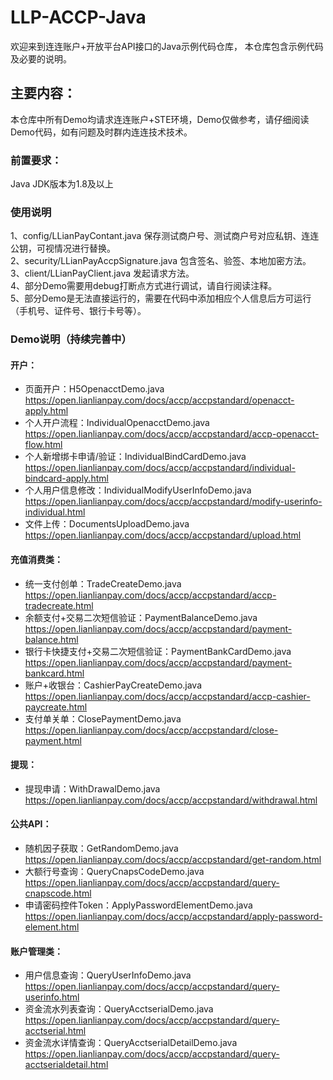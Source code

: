 # LLP-ACCP-Java

欢迎来到连连账户+开放平台API接口的Java示例代码仓库， 本仓库包含示例代码及必要的说明。

## 主要内容：

本仓库中所有Demo均请求连连账户+STE环境，Demo仅做参考，请仔细阅读Demo代码，如有问题及时群内连连技术技术。

### 前置要求：
Java JDK版本为1.8及以上

### 使用说明
1、config/LLianPayContant.java 保存测试商户号、测试商户号对应私钥、连连公钥，可视情况进行替换。<br/>
2、security/LLianPayAccpSignature.java 包含签名、验签、本地加密方法。<br/>
3、client/LLianPayClient.java 发起请求方法。<br/>
4、部分Demo需要用debug打断点方式进行调试，请自行阅读注释。<br/>
5、部分Demo是无法直接运行的，需要在代码中添加相应个人信息后方可运行（手机号、证件号、银行卡号等）。<br/>

### Demo说明（持续完善中）
#### 开户：
* 页面开户：H5OpenacctDemo.java https://open.lianlianpay.com/docs/accp/accpstandard/openacct-apply.html
* 个人开户流程：IndividualOpenacctDemo.java https://open.lianlianpay.com/docs/accp/accpstandard/accp-openacct-flow.html
* 个人新增绑卡申请/验证：IndividualBindCardDemo.java https://open.lianlianpay.com/docs/accp/accpstandard/individual-bindcard-apply.html
* 个人用户信息修改：IndividualModifyUserInfoDemo.java https://open.lianlianpay.com/docs/accp/accpstandard/modify-userinfo-individual.html
* 文件上传：DocumentsUploadDemo.java https://open.lianlianpay.com/docs/accp/accpstandard/upload.html

#### 充值消费类：
* 统一支付创单：TradeCreateDemo.java https://open.lianlianpay.com/docs/accp/accpstandard/accp-tradecreate.html
* 余额支付+交易二次短信验证：PaymentBalanceDemo.java https://open.lianlianpay.com/docs/accp/accpstandard/payment-balance.html
* 银行卡快捷支付+交易二次短信验证：PaymentBankCardDemo.java https://open.lianlianpay.com/docs/accp/accpstandard/payment-bankcard.html
* 账户+收银台：CashierPayCreateDemo.java https://open.lianlianpay.com/docs/accp/accpstandard/accp-cashier-paycreate.html
* 支付单关单：ClosePaymentDemo.java https://open.lianlianpay.com/docs/accp/accpstandard/close-payment.html

#### 提现：
* 提现申请：WithDrawalDemo.java https://open.lianlianpay.com/docs/accp/accpstandard/withdrawal.html

#### 公共API：
* 随机因子获取：GetRandomDemo.java https://open.lianlianpay.com/docs/accp/accpstandard/get-random.html
* 大额行号查询：QueryCnapsCodeDemo.java https://open.lianlianpay.com/docs/accp/accpstandard/query-cnapscode.html
* 申请密码控件Token：ApplyPasswordElementDemo.java https://open.lianlianpay.com/docs/accp/accpstandard/apply-password-element.html

#### 账户管理类：
* 用户信息查询：QueryUserInfoDemo.java https://open.lianlianpay.com/docs/accp/accpstandard/query-userinfo.html
* 资金流水列表查询：QueryAcctserialDemo.java https://open.lianlianpay.com/docs/accp/accpstandard/query-acctserial.html
* 资金流水详情查询：QueryAcctserialDetailDemo.java https://open.lianlianpay.com/docs/accp/accpstandard/query-acctserialdetail.html





















